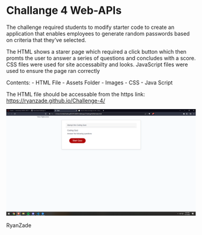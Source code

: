 # Challange 4 Web-APIs
The challenge required students to modify starter code to create an application that enables employees to generate random passwords based on criteria that they’ve selected.

The HTML shows a starer page which required a click button which then promts the user to answer a series of questions and concludes with a score.
CSS files were used for site accessabilty and looks. JavaScript files were used to ensure the page ran correctly

  Contents:
    - HTML File
    - Assets Folder
      - Images
      - CSS
      - Java Script

The HTML file should be accessable from the https link: https://ryanzade.github.io/Challenge-4/

![screenshot of website](./images/screenshot4.png "Screenshot")

RyanZade
